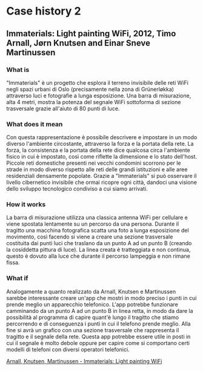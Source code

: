 # Case history 2

## Immaterials: Light painting WiFi, 2012, Timo Arnall, Jørn Knutsen and Einar Sneve Martinussen

### What is
"Immaterials" è un progetto che esplora il terreno invisibile delle reti WiFi negli spazi urbani di Oslo (precisamente nella zona di Grünerløkka) attraverso luci e fotografie a lunga esposizione. Una barra di misurazione, alta 4 metri, mostra la potenza del segnale WiFi sottoforma di sezione trasversale grazie all'aiuto di 80 punti di luce.

### What does it mean
Con questa rappresentazione è possibile descrivere e impostare in un modo diverso l'ambiente circostante, attraverso la forza e
la portata della rete. La forza, la consistenza e la portata della rete dice qualcosa circa l'ambiente fisico in cui è impostato, così come riflette la dimensione e lo stato dell'host. Piccole reti domestiche presenti nei vecchi condomini scorrono per le strade in modo diverso rispetto alle reti delle grandi istituzioni e alle aree residenziali densamente popolate. Grazie a "Immaterials" si può osservare il livello cibernetico invisibile che ormai ricopre ogni città, dandoci una visione dello sviluppo tecnologico condiviso a cui siamo arrivati.

### How it works
La barra di misurazione utilizza una classica antenna WiFi per cellulare e viene spostata lentamente su un percorso da una persona. Durante il tragitto una macchina fotografica scatta una foto a lunga esposizione del movimento, così facendo si viene a creare una sezione trasversale costituita dai punti luci che traslano da un punto A ad un punto B (creando la cosiddetta pittura di luce). La linea creata è tratteggiata e non continua, questo è dovuto alla luce che durante il percorso lampeggia e non rimane fissa.

### What if
Analogamente a quanto realizzato da Arnall, Knutsen e Martinussen sarebbe interessante creare un'app che mostri in modo preciso i punti in cui prende meglio un apparecchio telefonico. L'app potrebbe funzionare camminando da un punto A ad un punto B in linea retta, in modo da dare la possibilità al programma di capire quant'è lungo il tragitto che stiamo percorrendo e di conseguenza i punti in cui il telefono prende meglio. Alla fine si avrà un grafico con una sezione trasversale che rappresenta il tragitto e il segnale della rete. Questa app potrebbe essere utile in posti in cui il segnale è molto debole oppure per capire come si comportano certi modelli di telefoni con diversi operatori telefonici.

[Arnall, Knutsen, Martinussen - Immaterials: Light painting WiFi](https://vimeo.com/20412632)
